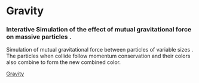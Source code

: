 # Gravity
### Interative Simulation of the effect of mutual gravitational force on massive particles . 

Simulation of mutual gravitational force between particles of variable sizes . The particles when collide follow momentum conservation and their colors also combine to form the new combined color.


[Gravity](https://i.imgur.com/D8JoJW0.gifv)
